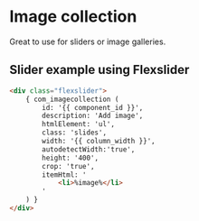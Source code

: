 Image collection
================

Great to use for sliders or image galleries. 


Slider example using Flexslider
-------------------------------

```html
<div class="flexslider">
	{ com_imagecollection (
		id: '{{ component_id }}',
		description: 'Add image',
		htmlElement: 'ul',
		class: 'slides',
		width: '{{ column_width }}',
		autodetectWidth:'true',
		height: '400',
		crop: 'true',
		itemHtml: '
			<li>%image%</li>
		'
	) }
</div>
```
